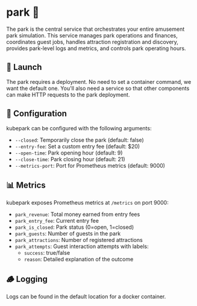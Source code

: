 # park 🎢

The park is the central service that orchestrates your entire amusement park simulation. This service manages park operations and finances, coordinates guest jobs, handles attraction registration and discovery, provides park-level logs and metrics, and controls park operating hours.

## 🚀 Launch

The park requires a deployment. No need to set a container command, we want the default one. You'll also need a service so that other components can make HTTP requests to the park deployment.

## 🔧 Configuration

kubepark can be configured with the following arguments:

- `--closed`: Temporarily close the park (default: false)
- `--entry-fee`: Set a custom entry fee (default: $20)
- `--open-time`: Park opening hour (default: 9)
- `--close-time`: Park closing hour (default: 21)
- `--metrics-port`: Port for Prometheus metrics (default: 9000)

## 📊 Metrics

kubepark exposes Prometheus metrics at `/metrics` on port 9000:

- `park_revenue`: Total money earned from entry fees
- `park_entry_fee`: Current entry fee
- `park_is_closed`: Park status (0=open, 1=closed)
- `park_guests`: Number of guests in the park
- `park_attractions`: Number of registered attractions
- `park_attempts`: Guest interaction attempts with labels:
  - `success`: true/false
  - `reason`: Detailed explanation of the outcome

## 🪵 Logging

Logs can be found in the default location for a docker container.
